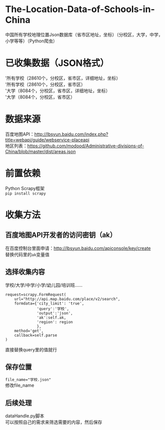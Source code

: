 # The-Location-Data-of-Schools-in-China
中国所有学校地理位置Json数据库（省市区地址，坐标）（分校区，大学，中学，小学等等）（Python爬虫）
# 已收集数据（JSON格式）
'所有学校（28610个，分校区，省市区，详细地址，坐标）  
'所有学校（28610个，分校区，省市区）  
'大学（8084个，分校区，省市区，详细地址，坐标）  
'大学（8084个，分校区，省市区）  
# 数据来源  
百度地图API：http://lbsyun.baidu.com/index.php?title=webapi/guide/webservice-placeapi  
地区列表：https://github.com/modood/Administrative-divisions-of-China/blob/master/dist/areas.json  
# 前置依赖
Python Scrapy框架  
`pip install scrapy`  
# 收集方法
## 百度地图API开发者的访问密钥（ak）
在百度控制台里面申请：http://lbsyun.baidu.com/apiconsole/key/create  
替换代码里的`ak`变量值
## 选择收集内容
学校/大学/中学/小学/幼儿园/培训班……  
```
request=scrapy.FormRequest(  
    url="http://api.map.baidu.com/place/v2/search",  
    formdata={'city_limit': 'true',  
              'query':'学校',  
              'output':'json',  
              'ak':self.ak,  
              'region': region  
              },  
    method='get',  
    callback=self.parse  
)
```
直接替换query里的值就行  
## 保存位置
`file_name="学校.json"`  
修改file_name  
## 后续处理
dataHandle.py脚本  
可以按照自己的需求来筛选需要的内容，然后保存  



